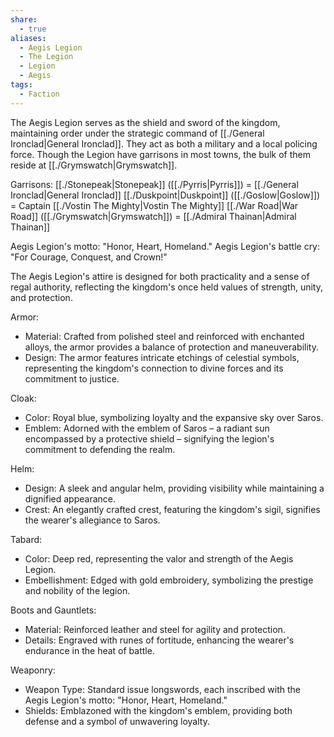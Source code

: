 ```yaml
---
share:
  - true
aliases:
  - Aegis Legion
  - The Legion
  - Legion
  - Aegis
tags:
  - Faction
---
```


The Aegis Legion serves as the shield and sword of the kingdom, maintaining order under the strategic command of [[./General Ironclad|General Ironclad]]. They act as both a military and a local policing force. Though the Legion have garrisons in most towns, the bulk of them reside at [[./Grymswatch|Grymswatch]].

Garrisons:
[[./Stonepeak|Stonepeak]] ([[./Pyrris|Pyrris]]) = [[./General Ironclad|General Ironclad]]
[[./Duskpoint|Duskpoint]] ([[./Goslow|Goslow]]) = Captain [[./Vostin The Mighty|Vostin The Mighty]]
[[./War Road|War Road]] ([[./Grymswatch|Grymswatch]]) = [[./Admiral Thainan|Admiral Thainan]]



Aegis Legion's motto: "Honor, Heart, Homeland."
Aegis Legion's battle cry: "For Courage, Conquest, and Crown!"


The Aegis Legion's attire is designed for both practicality and a sense of regal authority, reflecting the kingdom's once held values of strength, unity, and protection.

Armor:
- Material: Crafted from polished steel and reinforced with enchanted alloys, the armor provides a balance of protection and maneuverability.
- Design: The armor features intricate etchings of celestial symbols, representing the kingdom's connection to divine forces and its commitment to justice.

Cloak:
- Color: Royal blue, symbolizing loyalty and the expansive sky over Saros.
- Emblem: Adorned with the emblem of Saros – a radiant sun encompassed by a protective shield – signifying the legion's commitment to defending the realm.

Helm:
- Design: A sleek and angular helm, providing visibility while maintaining a dignified appearance.
- Crest: An elegantly crafted crest, featuring the kingdom's sigil, signifies the wearer's allegiance to Saros.

Tabard:
- Color: Deep red, representing the valor and strength of the Aegis Legion.
- Embellishment: Edged with gold embroidery, symbolizing the prestige and nobility of the legion.

Boots and Gauntlets:
- Material: Reinforced leather and steel for agility and protection.
- Details: Engraved with runes of fortitude, enhancing the wearer's endurance in the heat of battle.

Weaponry:
- Weapon Type: Standard issue longswords, each inscribed with the Aegis Legion's motto: "Honor, Heart, Homeland."
- Shields: Emblazoned with the kingdom's emblem, providing both defense and a symbol of unwavering loyalty.